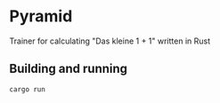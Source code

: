# Pyramid
Trainer for calculating "Das kleine 1 + 1" written in Rust

## Building and running
```bash
cargo run
```
